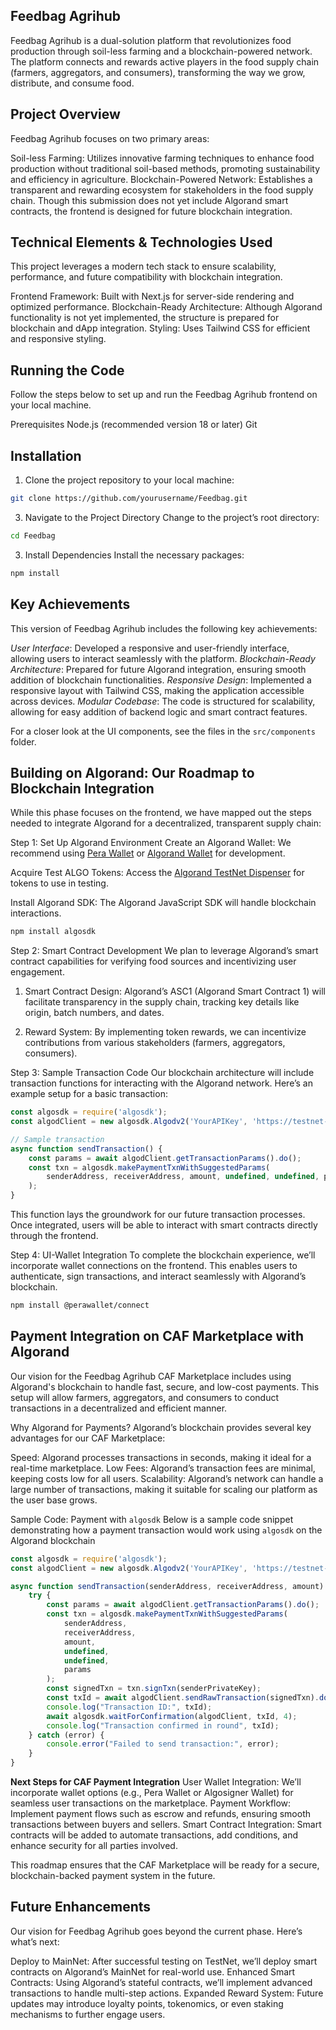 ## **Feedbag Agrihub**

Feedbag Agrihub is a dual-solution platform that revolutionizes food production through soil-less farming and a blockchain-powered network. The platform connects and rewards active players in the food supply chain (farmers, aggregators, and consumers), transforming the way we grow, distribute, and consume food.


## **Project Overview**
Feedbag Agrihub focuses on two primary areas:

Soil-less Farming: Utilizes innovative farming techniques to enhance food production without traditional soil-based methods, promoting sustainability and efficiency in agriculture.
Blockchain-Powered Network: Establishes a transparent and rewarding ecosystem for stakeholders in the food supply chain. Though this submission does not yet include Algorand smart contracts, the frontend is designed for future blockchain integration.

## **Technical Elements & Technologies Used**
This project leverages a modern tech stack to ensure scalability, performance, and future compatibility with blockchain integration.

Frontend Framework: Built with Next.js for server-side rendering and optimized performance.
Blockchain-Ready Architecture: Although Algorand functionality is not yet implemented, the structure is prepared for blockchain and dApp integration.
Styling: Uses Tailwind CSS for efficient and responsive styling.

## **Running the Code**
Follow the steps below to set up and run the Feedbag Agrihub frontend on your local machine.

Prerequisites
Node.js (recommended version 18 or later)
Git


## **Installation**

1. Clone the project repository to your local machine:

```bash 
git clone https://github.com/yourusername/Feedbag.git
```
3. Navigate to the Project Directory
Change to the project’s root directory:

```bash 
cd Feedbag
```


3. Install Dependencies
Install the necessary packages:

```bash
npm install
```



## **Key Achievements**
This version of Feedbag Agrihub includes the following key achievements:

*User Interface*: Developed a responsive and user-friendly interface, allowing users to interact seamlessly with the platform.
*Blockchain-Ready Architecture*: Prepared for future Algorand integration, ensuring smooth addition of blockchain functionalities.
*Responsive Design*: Implemented a responsive layout with Tailwind CSS, making the application accessible across devices.
*Modular Codebase*: The code is structured for scalability, allowing for easy addition of backend logic and smart contract features.


For a closer look at the UI components, see the files in the `src/components` folder.

## **Building on Algorand: Our Roadmap to Blockchain Integration**

While this phase focuses on the frontend, we have mapped out the steps needed to integrate Algorand for a decentralized, transparent supply chain:

Step 1: Set Up Algorand Environment
Create an Algorand Wallet: We recommend using [Pera Wallet](https://perawallet.app/)
 or [Algorand Wallet](https://developer.algorand.org/tutorials/adding-transaction-capabilities-dapp-using-algosigner/)  for development.

Acquire Test ALGO Tokens: Access the  [Algorand TestNet Dispenser](https://bank.testnet.algorand.network/) for tokens to use in testing.

Install Algorand SDK: The Algorand JavaScript SDK will handle blockchain interactions.

```bash
npm install algosdk

```

Step 2: Smart Contract Development
We plan to leverage Algorand’s smart contract capabilities for verifying food sources and incentivizing user engagement.

1. Smart Contract Design: Algorand’s ASC1 (Algorand Smart Contract 1) will facilitate transparency in the supply chain, tracking key details like origin, batch numbers, and dates.

2. Reward System: By implementing token rewards, we can incentivize contributions from various stakeholders (farmers, aggregators, consumers).


Step 3: Sample Transaction Code
Our blockchain architecture will include transaction functions for interacting with the Algorand network. Here’s an example setup for a basic transaction:


```javascript
const algosdk = require('algosdk');
const algodClient = new algosdk.Algodv2('YourAPIKey', 'https://testnet-algorand.api.purestake.io/ps2', '');

// Sample transaction
async function sendTransaction() {
    const params = await algodClient.getTransactionParams().do();
    const txn = algosdk.makePaymentTxnWithSuggestedParams(
        senderAddress, receiverAddress, amount, undefined, undefined, params
    );
}

```
This function lays the groundwork for our future transaction processes. Once integrated, users will be able to interact with smart contracts directly through the frontend.


Step 4: UI-Wallet Integration
To complete the blockchain experience, we’ll incorporate wallet connections on the frontend. This enables users to authenticate, sign transactions, and interact seamlessly with Algorand’s blockchain.

```bash
npm install @perawallet/connect

```

## **Payment Integration on CAF Marketplace with Algorand**
Our vision for the Feedbag Agrihub CAF Marketplace includes using Algorand's blockchain to handle fast, secure, and low-cost payments. This setup will allow farmers, aggregators, and consumers to conduct transactions in a decentralized and efficient manner.

Why Algorand for Payments?
Algorand’s blockchain provides several key advantages for our CAF Marketplace:

Speed: Algorand processes transactions in seconds, making it ideal for a real-time marketplace.
Low Fees: Algorand’s transaction fees are minimal, keeping costs low for all users.
Scalability: Algorand’s network can handle a large number of transactions, making it suitable for scaling our platform as the user base grows.

Sample Code: Payment with `algosdk`
Below is a sample code snippet demonstrating how a payment transaction would work using `algosdk` on the Algorand blockchain
```javascript
const algosdk = require('algosdk');
const algodClient = new algosdk.Algodv2('YourAPIKey', 'https://testnet-algorand.api.purestake.io/ps2', '');

async function sendTransaction(senderAddress, receiverAddress, amount) {
    try {    
        const params = await algodClient.getTransactionParams().do();
        const txn = algosdk.makePaymentTxnWithSuggestedParams(
            senderAddress, 
            receiverAddress, 
            amount, 
            undefined, 
            undefined, 
            params
        );
        const signedTxn = txn.signTxn(senderPrivateKey);
        const txId = await algodClient.sendRawTransaction(signedTxn).do();
        console.log("Transaction ID:", txId);
        await algosdk.waitForConfirmation(algodClient, txId, 4);
        console.log("Transaction confirmed in round", txId);
    } catch (error) {
        console.error("Failed to send transaction:", error);
    }
}

```

**Next Steps for CAF Payment Integration**
User Wallet Integration: We’ll incorporate wallet options (e.g., Pera Wallet or Algosigner Wallet) for seamless user transactions on the marketplace.
Payment Workflow: Implement payment flows such as escrow and refunds, ensuring smooth transactions between buyers and sellers.
Smart Contract Integration: Smart contracts will be added to automate transactions, add conditions, and enhance security for all parties involved.

This roadmap ensures that the CAF Marketplace will be ready for a secure, blockchain-backed payment system in the future.


## **Future Enhancements**
Our vision for Feedbag Agrihub goes beyond the current phase. Here’s what’s next:

Deploy to MainNet: After successful testing on TestNet, we’ll deploy smart contracts on Algorand’s MainNet for real-world use.
Enhanced Smart Contracts: Using Algorand’s stateful contracts, we’ll implement advanced transactions to handle multi-step actions.
Expanded Reward System: Future updates may introduce loyalty points, tokenomics, or even staking mechanisms to further engage users.
